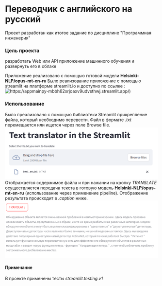 # Переводчик с английского на русский

Проект разработан как итогое задание по дисциплине "Программная инженерия"

### Цель проекта 

разработать Web или API приложение машинного обучения и развернуть его в облаке

Приложение реализовано с помощью готовой модели **Helsinki-NLP/opus-mt-en-ru**
Было реализование приложение с помощью streamlit на платформе streamlit.io  и доступно по ссылке : ![ https://appmainpy-mbbh62xrjoaxv9udvsthwj.streamlit.app/)](https://appmainpy-mbbh62xrjoaxv9udvsthwj.streamlit.app/)

### Использование

Было преализовано с помощью библиотеки Streamlit прикрепление файла, который необходимо перевести. Файл в формате *.txt* перемещается или ищется через поле Browse file.
![Browse file](https://github.com/Acederys/ml_program_ingeneer/blob/master/image_readme/%D0%9A%D0%BE%D0%BF%D0%B8%D1%8F%202023-10-30_11-45-50.png)
Отображается содержимое файла и при нажании на кропку *TRANSLATE* осуществляется передача текста в готовую модель **Helsinki-NLP/opus-mt-en-ru** (использование через применение pipeline). Отображение результата происходит в *.caption* ниже.
![Перевод](https://github.com/Acederys/ml_program_ingeneer/blob/master/image_readme/2023-10-30_11-46-08.png)

#### Примечание

В проекте применены тесты *streamlit.testing.v1*
